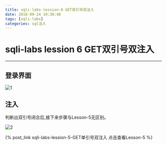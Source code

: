 ```yaml
---
title: sqli-labs-lession-6 GET双引号双注入
date: 2018-09-24 19:38:48
tags: [sqli-labs]
categories: sql注入
---
```


# sqli-labs lession 6 GET双引号双注入 #
---

## 登录界面 ##

![1](https://i.imgur.com/JV5jbZe.png)

## 注入 ##

判断出双引号闭合后,接下来步骤与Lesson-5无区别。

![2](https://i.imgur.com/s3sARs7.png)

{% post_link sqli-labs-lession-5-GET单引号双注入 点击查看Lesson-5 %}